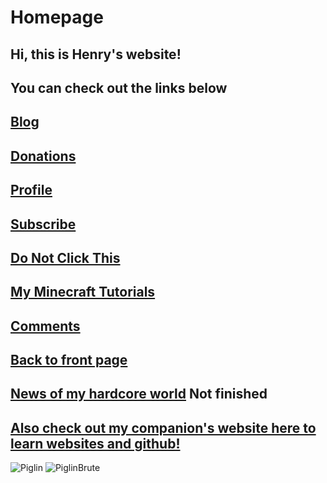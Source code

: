﻿# Homepage
## Hi, this is Henry's website!
## You can check out the links below

## [Blog](https://henrypersonalweb.github.io/blog/)
## [Donations](https://henrypersonalweb.github.io/donations/)
## [Profile](https://henrypersonalweb.github.io/profile/) 
## [Subscribe](https://henrypersonalweb.github.io/subscribe/)
## [Do Not Click This](https://henrypersonalweb.github.io/codes/)
## [My Minecraft Tutorials](https://henrypersonalweb.github.io/minecraft/)
## [Comments](https://henrypersonalweb.github.io/comments/)
## [Back to front page](https://henrypersonalweb.github.io/index.html)
## [News of my hardcore world](https://henrypersonalweb.github.io/news/) Not finished
## [Also check out my companion's website here to learn websites and github!](https://qqiumax.github.io/)
![Piglin](https://henrypersonalweb.github.io/pictures/piglin.gif) ![PiglinBrute](https://henrypersonalweb.github.io/pictures/piglinbrute.gif)


